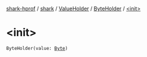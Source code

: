 [shark-hprof](../../../index.md) / [shark](../../index.md) / [ValueHolder](../index.md) / [ByteHolder](index.md) / [&lt;init&gt;](./-init-.md)

# &lt;init&gt;

`ByteHolder(value: `[`Byte`](https://kotlinlang.org/api/latest/jvm/stdlib/kotlin/-byte/index.html)`)`